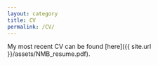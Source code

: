 ```yaml
---
layout: category
title: CV
permalink: /CV/
---
```


My most recent CV can be found [here]({{ site.url }}/assets/NMB_resume.pdf). 
